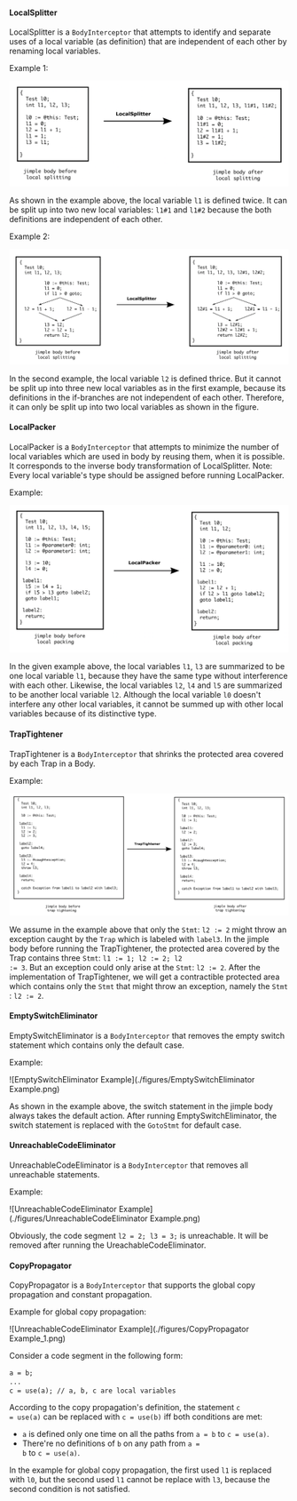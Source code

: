 

#### LocalSplitter

LocalSplitter is a <code>BodyInterceptor</code> that attempts to identify and separate uses of a local variable (as definition) that are independent of each other by renaming local variables.

Example 1: 

![LocalSplitter Example_1](./figures/LocalSplitter%20Example_1.png)

As shown in the example above, the local variable <code>l1</code> is defined twice. It can be split up into two new local variables: <code>l1#1</code> and <code>l1#2</code> because the both definitions are independent of each other. 



Example 2:

![LocalSplitter Example_2](./figures/LocalSplitter%20Example_2.png)

In the second example, the local variable <code>l2</code> is defined thrice. But it cannot be split up into three new local variables as in the first example, because its definitions in the if-branches are not independent of each other. Therefore, it can only be split up into two local variables as shown in the figure.



#### LocalPacker

LocalPacker is a <code>BodyInterceptor</code> that attempts to minimize the number of local variables which are used in body by reusing them, when it is possible. It corresponds to the inverse body transformation of LocalSplitter. Note: Every local variable's type should be assigned before running LocalPacker.

Example:

![LocalPacker Example](./figures/LocalPacker%20Example.png)

In the given example above, the local variables <code>l1</code>, <code>l3</code> are summarized to be one local variable <code>l1</code>, because they have the same type without interference with each other. Likewise, the local variables <code>l2</code>, <code>l4</code> and <code>l5</code> are summarized to be another local variable <code>l2</code>. Although the local variable <code>l0</code> doesn't interfere any other local variables, it cannot be summed up with other local variables because of its distinctive type.



#### TrapTightener

TrapTightener is a <code>BodyInterceptor</code> that shrinks the protected area covered by each Trap in a Body. 

Example:

![TrapTightener Example](./figures/TrapTightener%20Example.png)

We assume in the example above that only the <code>Stmt</code>: <code>l2 := 2</code> might throw an exception caught by the <code>Trap</code> which is labeled with <code>label3</code>. In the jimple body before running the TrapTightener, the protected area covered by the Trap contains three <code>Stmt</code>: <code>l1 := 1; l2 := 2; l2 := 3</code>. But an exception could only arise at the <code>Stmt</code>: <code>l2 := 2</code>. After the implementation of TrapTightener, we will get a contractible protected area which contains only the <code>Stmt</code> that might throw an exception, namely the <code>Stmt</code> : <code>l2 := 2</code>.



#### EmptySwitchEliminator

EmptySwitchEliminator is a <code>BodyInterceptor</code> that removes the empty switch statement which contains only the default case.

Example: 

![EmptySwitchEliminator Example](./figures/EmptySwitchEliminator Example.png)

As shown in the example above, the switch statement in the jimple body always takes the default action. After running EmptySwitchEliminator, the switch statement is replaced with the <code>GotoStmt</code> for default case.



#### UnreachableCodeEliminator

UnreachableCodeEliminator is a <code>BodyInterceptor</code> that removes all unreachable statements.

Example: 

![UnreachableCodeEliminator Example](./figures/UnreachableCodeEliminator Example.png)

Obviously, the code segment <code>l2 = 2; l3 = 3;</code> is unreachable. It will be removed after running the UreachableCodeEliminator.



#### CopyPropagator

CopyPropagator is a <code>BodyInterceptor</code> that supports the global copy propagation and constant propagation. 

Example for global copy propagation:

![UnreachableCodeEliminator Example](./figures/CopyPropagator Example_1.png)

Consider a code segment in the following form: 

```
a = b;
...
c = use(a); // a, b, c are local variables
```

According to the copy propagation's definition, the statement <code>c = use(a)</code> can be replaced with <code>c = use(b)</code> iff both conditions are met: 

* <code>a</code> is defined only one time on all the paths from <code>a = b</code> to <code>c = use(a)</code>.
* There're no definitions of <code>b</code> on any path from <code>a = b</code> to <code>c = use(a)</code>.

In the example for global copy propagation, the first used <code>l1</code> is replaced with <code>l0</code>, but the second used <code>l1</code> cannot be replace with <code>l3</code>, because the second condition is not satisfied.
